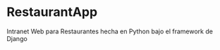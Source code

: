 RestaurantApp
=============

Intranet Web para Restaurantes hecha en Python bajo el framework de Django

